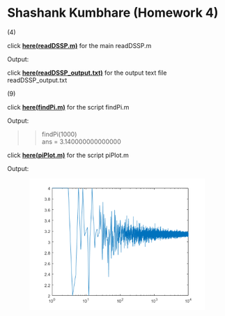 # Shashank Kumbhare (Homework 4)  
  
(4)  
  
click [**here(readDSSP.m)**](readDSSP.m) for the main readDSSP.m  
  
Output:  
  
click [**here(readDSSP_output.txt)**](readDSSP_output.txt) for the output text file readDSSP_output.txt  
  
  
    
(9)  
  
click [**here(findPi.m)**](findPi.m) for the script findPi.m  
  
Output:  
  
   >> findPi(1000)  
   ans =
      3.140000000000000
   
click [**here(piPlot.m)**](piPlot.m) for the script piPlot.m
  
Output:

<p align="center">
<img src=pi.png width="80%">  
</p>





